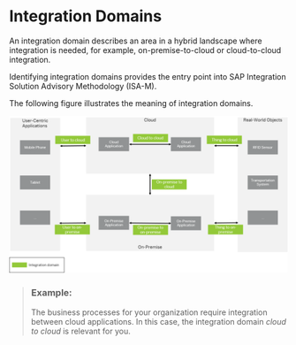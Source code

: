 <!-- loioe8360d27f4e94de68981834a93330958 -->

# Integration Domains

An integration domain describes an area in a hybrid landscape where integration is needed, for example, on-premise-to-cloud or cloud-to-cloud integration.

Identifying integration domains provides the entry point into SAP Integration Solution Advisory Methodology \(ISA-M\).

The following figure illustrates the meaning of integration domains.

 ![](images/ISA-M_Integration_Domains_c081959.png) 

> ### Example:  
> The business processes for your organization require integration between cloud applications. In this case, the integration domain *cloud to cloud* is relevant for you.

